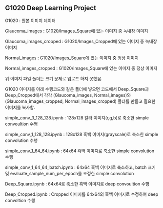 ## G1020 Deep Learning Project

G1020 : 원본 이미지 데이터

Glaucoma_images : G1020/Images_Square에 있는 이미지 중 녹내장 이미지

Glaucoma_images_cropped : G1020/Images_Cropped에 있는 이미지 중 녹내장 이미지

Normal_images : G1020/Images_Square에 있는 이미지 중 정상 이미지

Normal_images_cropped : G1020/Images_Square에 있는 이미지 중 정상 이미지

위 이미지 파일 폴더는 크기 문제로 업로드 하지 못했음.

G1020 이미지를 아래 수행코드와 같은 폴더에 넣으면 코드에서 Deep_Square과 Deep_Cropped에서 
각각 (Glaucoma_images, Normal_images)와 (Glaucoma_images_cropped, Normal_images_cropped) 폴더를 만들고 
필요한 이미지를 복사함. 

simple_conv_3_128_128.ipynb : 128x128 칼라 이미지(r,g,b)로 축소한 simple convoultion 수행

simple_conv_1_128_128.ipynb : 128x128 흑백 이미지(grayscale)로 축소한 simple convolution 수행

simple_conv_1_64_64.ipynb : 64x64 흑백 이미지로 축소한 simple convolution 수행

simple_conv_1_64_64_batch.ipynb : 64x64 흑백 이미지로 축소하고, batch 크기 및 evaluate_sample_num_per_epoch를 조정한 simple convolution

Deep_Square.ipynb : 64x64로 축소한 흑백 이미지로 deep convoultion 수행

Deep_Cropped.ipynb : Cropped 이미지를 64x64의 흑백 이미지로 수정하여 deep convoltion 수행

 
